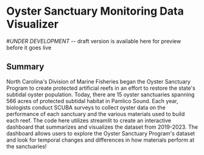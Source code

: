 # Oyster Sanctuary Monitoring Data Visualizer

#*UNDER DEVELOPMENT* -- draft version is available here for preview before it goes live

## Summary
North Carolina's Division of Marine Fisheries began the Oyster Sanctuary Program to create protected artificial reefs in an effort to restore the state's subtidal oyster population. 
Today, there are 15 oyster sanctuaries spanning 566 acres of protected subtidal habitat in Pamlico Sound. 
Each year, biologists conduct SCUBA surveys to collect oyster data on the performance of each sanctuary and the various materials used to build each reef. 
The code here utilizes streamlit to create an interactive dashboard that summarizes and visualizes the dataset from 2019-2023. 
The dashboard allows users to explore the Oyster Sanctuary Program's dataset and look for temporal changes and differences in how materials perform at the sanctuaries!
